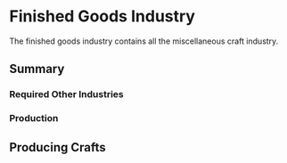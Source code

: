 # Finished Goods Industry

The finished goods industry contains all the miscellaneous craft industry.

## Summary

### Required Other Industries

### Production

## Producing Crafts
